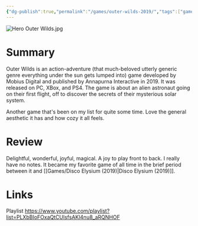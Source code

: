 ```yaml
---
{"dg-publish":true,"permalink":"/games/outer-wilds-2019/","tags":["games","LP"],"created":"2023-12-08","updated":"2025-09-03"}
---
```



![Hero Outer Wilds.jpg](/img/user/Attachments/Hero%20Outer%20Wilds.jpg)

# Summary

Outer Wilds is an action-adventure (that much-beloved utterly generic genre everything under the sun gets lumped into) game developed by Mobius Digital and published by Annapurna Interactive in 2019. It was released on PC, XBox, and PS4. The game is about an alien astronaut going on their first flight, off to discover the secrets of their mysterious solar system.

Another game that's been on my list for quite some time. Love the general aesthetic it has and how cozy it all feels.

# Review

Delightful, wonderful, joyful, magical. A joy to play front to back. I really have no notes. It became my favorite game of all time in the brief period between it and [[Games/Disco Elysium (2019)\|Disco Elysium (2019)]].

# Links

Playlist https://www.youtube.com/playlist?list=PLXbBIoFOxaQtCUIsfsAKl4nu8_aRQNHOF
